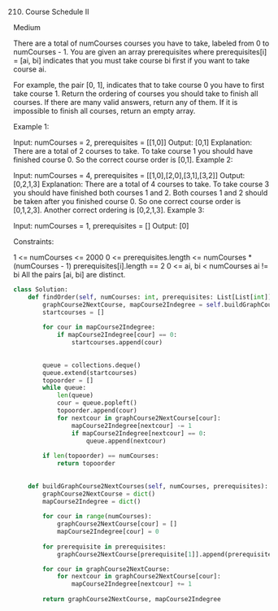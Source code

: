 210. Course Schedule II
     
Medium

There are a total of numCourses courses you have to take, labeled from 0 to numCourses - 1. You are given an array prerequisites where prerequisites[i] = [ai, bi] indicates that you must take course bi first if you want to take course ai.

For example, the pair [0, 1], indicates that to take course 0 you have to first take course 1.
Return the ordering of courses you should take to finish all courses. If there are many valid answers, return any of them. If it is impossible to finish all courses, return an empty array.

 

Example 1:

Input: numCourses = 2, prerequisites = [[1,0]]
Output: [0,1]
Explanation: There are a total of 2 courses to take. To take course 1 you should have finished course 0. So the correct course order is [0,1].
Example 2:

Input: numCourses = 4, prerequisites = [[1,0],[2,0],[3,1],[3,2]]
Output: [0,2,1,3]
Explanation: There are a total of 4 courses to take. To take course 3 you should have finished both courses 1 and 2. Both courses 1 and 2 should be taken after you finished course 0.
So one correct course order is [0,1,2,3]. Another correct ordering is [0,2,1,3].
Example 3:

Input: numCourses = 1, prerequisites = []
Output: [0]
 

Constraints:

1 <= numCourses <= 2000
0 <= prerequisites.length <= numCourses * (numCourses - 1)
prerequisites[i].length == 2
0 <= ai, bi < numCourses
ai != bi
All the pairs [ai, bi] are distinct.

```py
class Solution:
    def findOrder(self, numCourses: int, prerequisites: List[List[int]]) -> List[int]:
        graphCourse2NextCourse, mapCourse2Indegree = self.buildGraphCourse2NextCourses(numCourses, prerequisites)
        startcourses = []
        
        for cour in mapCourse2Indegree:
            if mapCourse2Indegree[cour] == 0:
                startcourses.append(cour)
                
                
        queue = collections.deque()
        queue.extend(startcourses)
        topoorder = []
        while queue:
            len(queue)
            cour = queue.popleft()
            topoorder.append(cour)
            for nextcour in graphCourse2NextCourse[cour]:
                mapCourse2Indegree[nextcour] -= 1
                if mapCourse2Indegree[nextcour] == 0:
                    queue.append(nextcour)
                    
        if len(topoorder) == numCourses:
            return topoorder
 
    
    def buildGraphCourse2NextCourses(self, numCourses, prerequisites):
        graphCourse2NextCourse = dict()
        mapCourse2Indegree = dict()
        
        for cour in range(numCourses):
            graphCourse2NextCourse[cour] = []
            mapCourse2Indegree[cour] = 0
            
        for prerequisite in prerequisites:
            graphCourse2NextCourse[prerequisite[1]].append(prerequisite[0])

        for cour in graphCourse2NextCourse:
            for nextcour in graphCourse2NextCourse[cour]:
                mapCourse2Indegree[nextcour] += 1
                
        return graphCourse2NextCourse, mapCourse2Indegree
```

